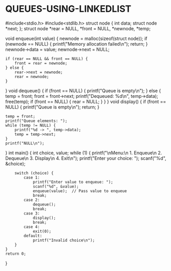 # QUEUES-USING-LINKEDLIST
#include<stdio.h>
#include<stdlib.h>
struct node {
    int data;
    struct node *next;
};
struct node *rear = NULL, *front = NULL, *newnode, *temp;

void enqueue(int value) {
    newnode = malloc(sizeof(struct node));
    if (newnode == NULL) {
        printf("Memory allocation failed\n");
        return;
    }
    newnode->data = value;
    newnode->next = NULL;

    if (rear == NULL && front == NULL) {
        front = rear = newnode;
    } else {
        rear->next = newnode;
        rear = newnode;
    }
}
void dequeue() {
    if (front == NULL) {
        printf("Queue is empty\n");
    } else {
        temp = front;
        front = front->next;
        printf("Dequeued: %d\n", temp->data);
        free(temp);
        if (front == NULL) {
            rear = NULL; 
        }
    }
}
void display() {
    if (front == NULL) {
        printf("Queue is empty\n");
        return;
    }

    temp = front;
    printf("Queue elements: ");
    while (temp != NULL) {
        printf("%d -> ", temp->data);
        temp = temp->next;
    }
    printf("NULL\n");
}
int main() {
    int choice, value;
    while (1) {
        printf("\nMenu:\n 1. Enqueue\n 2. Dequeue\n 3. Display\n 4. Exit\n");
        printf("Enter your choice: ");
        scanf("%d", &choice);

        switch (choice) {
            case 1:
                printf("Enter value to enqueue: ");
                scanf("%d", &value);
                enqueue(value);  // Pass value to enqueue
                break;
            case 2:
                dequeue();
                break;
            case 3:
                display();
                break;
            case 4:
                exit(0);
            default:
                printf("Invalid choice\n");
        }
    }
    return 0;
}
